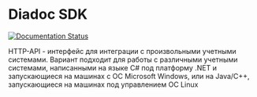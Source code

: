 # Diadoc SDK

[![Documentation Status](https://readthedocs.org/projects/diadoc-sdk/badge/?version=latest)](https://readthedocs.org/projects/diadoc-sdk/?badge=latest)

HTTP-API - интерфейс для интеграции с произвольными учетными системами. Вариант подходит для работы с различными учетными системами, написанными на языке C# под платформу .NET и запускающиеся на машинах с ОС Microsoft Windows, или на Java/C++, запускающиеся на машинах под управлением ОС Linux

